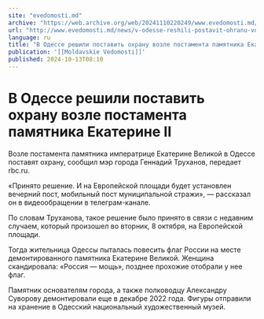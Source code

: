 ```yaml
---
site: "evedomosti.md"
archive: "https://web.archive.org/web/20241110220249/www.evedomosti.md/news/v-odesse-reshili-postavit-ohranu-vozle-postamenta-pamyatnika"
url: "http://www.evedomosti.md/news/v-odesse-reshili-postavit-ohranu-vozle-postamenta-pamyatnika"
language: ru
title: "В Одессе решили поставить охрану возле постамента памятника Екатерине II"
publication: '[[Moldavskie Vedomosti]]'
published: 2024-10-13T08:10
---
```


# В Одессе решили поставить охрану возле постамента памятника Екатерине II

Возле постамента памятника императрице Екатерине Великой в Одессе поставят охрану, сообщил мэр города Геннадий Труханов, передает rbc.ru.

«Принято решение. И на Европейской площади будет установлен вечерний пост, мобильный пост муниципальной стражи», — рассказал он в видеообращении в телеграм-канале.

По словам Труханова, такое решение было принято в связи с недавним случаем, который произошел во вторник, 8 октября, на Европейской площади.

Тогда жительница Одессы пыталась повесить флаг России на месте демонтированного памятника Екатерине Великой. Женщина скандировала: «Россия — мощь», позднее прохожие отобрали у нее флаг.

Памятник основателям города, а также полководцу Александру Суворову демонтировали еще в декабре 2022 года. Фигуры отправили на хранение в Одесский национальный художественный музей.